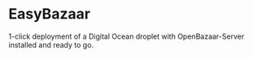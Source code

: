 # EasyBazaar
1-click deployment of a Digital Ocean droplet with OpenBazaar-Server installed and ready to go.
